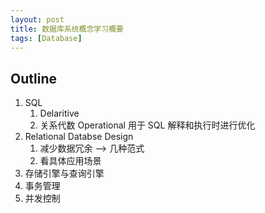 ```yaml
---
layout: post
title: 数据库系统概念学习概要
tags: [Database]
---
```

## Outline

1. SQL
   1. Delaritive
   2. 关系代数 Operational 用于 SQL 解释和执行时进行优化
2. Relational Databse Design
   1. 减少数据冗余 --> 几种范式
   2. 看具体应用场景
3. 存储引擎与查询引擎
4. 事务管理
5. 并发控制
